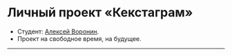 # Личный проект «Кекстаграм»

* Студент: [Алексей Воронин](https://up.htmlacademy.ru/javascript/25/user/1790721).
* Проект на свободное время, на будущее.

---
